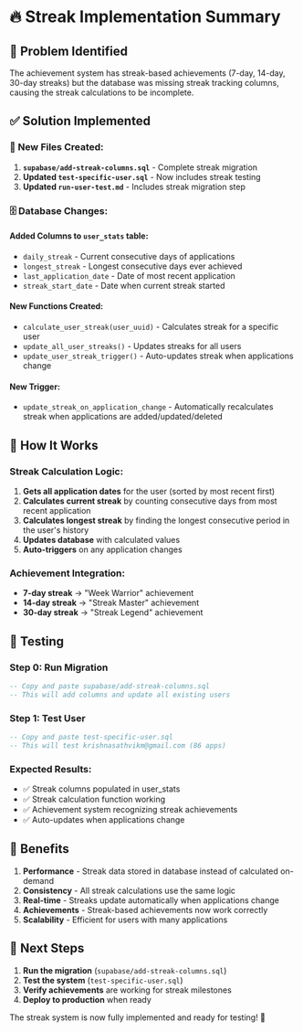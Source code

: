 # 🔥 Streak Implementation Summary

## 🎯 **Problem Identified**
The achievement system has streak-based achievements (7-day, 14-day, 30-day streaks) but the database was missing streak tracking columns, causing the streak calculations to be incomplete.

## ✅ **Solution Implemented**

### **📁 New Files Created:**

1. **`supabase/add-streak-columns.sql`** - Complete streak migration
2. **Updated `test-specific-user.sql`** - Now includes streak testing
3. **Updated `run-user-test.md`** - Includes streak migration step

### **🗄️ Database Changes:**

#### **Added Columns to `user_stats` table:**
- `daily_streak` - Current consecutive days of applications
- `longest_streak` - Longest consecutive days ever achieved  
- `last_application_date` - Date of most recent application
- `streak_start_date` - Date when current streak started

#### **New Functions Created:**
- `calculate_user_streak(user_uuid)` - Calculates streak for a specific user
- `update_all_user_streaks()` - Updates streaks for all users
- `update_user_streak_trigger()` - Auto-updates streak when applications change

#### **New Trigger:**
- `update_streak_on_application_change` - Automatically recalculates streak when applications are added/updated/deleted

## 🚀 **How It Works**

### **Streak Calculation Logic:**
1. **Gets all application dates** for the user (sorted by most recent first)
2. **Calculates current streak** by counting consecutive days from most recent application
3. **Calculates longest streak** by finding the longest consecutive period in the user's history
4. **Updates database** with calculated values
5. **Auto-triggers** on any application changes

### **Achievement Integration:**
- **7-day streak** → "Week Warrior" achievement
- **14-day streak** → "Streak Master" achievement  
- **30-day streak** → "Streak Legend" achievement

## 🧪 **Testing**

### **Step 0: Run Migration**
```sql
-- Copy and paste supabase/add-streak-columns.sql
-- This will add columns and update all existing users
```

### **Step 1: Test User**
```sql
-- Copy and paste test-specific-user.sql
-- This will test krishnasathvikm@gmail.com (86 apps)
```

### **Expected Results:**
- ✅ Streak columns populated in user_stats
- ✅ Streak calculation function working
- ✅ Achievement system recognizing streak achievements
- ✅ Auto-updates when applications change

## 🎯 **Benefits**

1. **Performance** - Streak data stored in database instead of calculated on-demand
2. **Consistency** - All streak calculations use the same logic
3. **Real-time** - Streaks update automatically when applications change
4. **Achievements** - Streak-based achievements now work correctly
5. **Scalability** - Efficient for users with many applications

## 🔄 **Next Steps**

1. **Run the migration** (`supabase/add-streak-columns.sql`)
2. **Test the system** (`test-specific-user.sql`)
3. **Verify achievements** are working for streak milestones
4. **Deploy to production** when ready

The streak system is now fully implemented and ready for testing! 🚀
